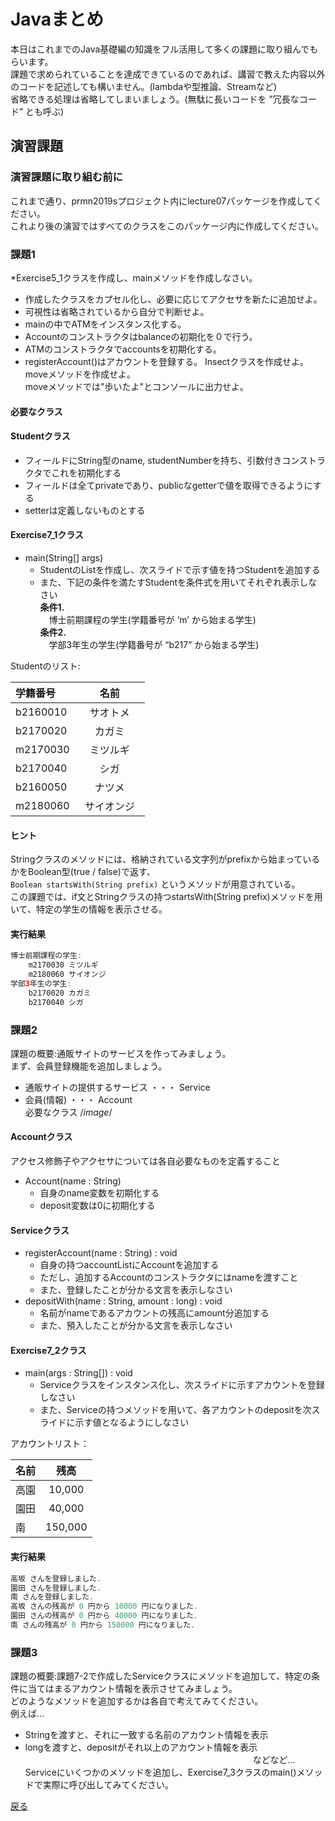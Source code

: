 # Javaまとめ

本日はこれまでのJava基礎編の知識をフル活用して多くの課題に取り組んでもらいます。  
課題で求められていることを達成できているのであれば、講習で教えた内容以外のコードを記述しても構いません。(lambdaや型推論、Streamなど)  
省略できる処理は省略してしまいましょう。(無駄に長いコードを ”冗長なコード” とも呼ぶ)  


## 演習課題

### 演習課題に取り組む前に

これまで通り、prmn2019sプロジェクト内にlecture07パッケージを作成してください。  
これより後の演習ではすべてのクラスをこのパッケージ内に作成してください。  

### 課題1

*Exercise5_1クラスを作成し、mainメソッドを作成しなさい。
* 作成したクラスをカプセル化し、必要に応じてアクセサを新たに追加せよ。
* 可視性は省略されているから自分で判断せよ。 
* mainの中でATMをインスタンス化する。
* Accountのコンストラクタはbalanceの初期化を０で行う。
* ATMのコンストラクタでaccountsを初期化する。
* registerAccount()はアカウントを登録する。
Insectクラスを作成せよ。  
moveメソッドを作成せよ。  
moveメソッドでは"歩いたよ"とコンソールに出力せよ。

#### __必要なクラス__

#### Studentクラス

* フィールドにString型のname, studentNumberを持ち、引数付きコンストラクタでこれを初期化する  
* フィールドは全てprivateであり、publicなgetterで値を取得できるようにする  
* setterは定義しないものとする  

#### Exercise7_1クラス

* main(String[] args)
    * StudentのListを作成し、次スライドで示す値を持つStudentを追加する
    * また、下記の条件を満たすStudentを条件式を用いてそれぞれ表示しなさい  
__条件1.__  
　博士前期課程の学生(学籍番号が ‘m’ から始まる学生)  
__条件2.__  
　学部3年生の学生(学籍番号が “b217” から始まる学生)  
 
Studentのリスト:

|学籍番号|名前　　　　|
|:-------|:------:|
|b2160010|サオトメ　|
|b2170020|カガミ　　|
|m2170030|ミツルギ　|
|b2170040|シガ　　　|
|b2160050|ナツメ　　|
|m2180060|サイオンジ|

#### ヒント

Stringクラスのメソッドには、格納されている文字列がprefixから始まっているかをBoolean型(true / false)で返す、  
		`Boolean startsWith(String prefix)`
	というメソッドが用意されている。  
この課題では、if文とStringクラスの持つstartsWith(String prefix)メソッドを用いて、特定の学生の情報を表示させる。  

#### 実行結果


```java
博士前期課程の学生:
	m2170030 ミツルギ
	m2180060 サイオンジ
学部3年生の学生:
	b2170020 カガミ
	b2170040 シガ
```

### 課題2

課題の概要:通販サイトのサービスを作ってみましょう。  
まず、会員登録機能を追加しましょう。  
* 通販サイトの提供するサービス ・・・ Service
* 会員(情報) ・・・ Account  
必要なクラス
/*image*/  

#### Accountクラス

アクセス修飾子やアクセサについては各自必要なものを定義すること  
* Account(name : String)
  * 自身のname変数を初期化する
  * deposit変数は0に初期化する

#### Serviceクラス

* registerAccount(name : String) : void
  * 自身の持つaccountListにAccountを追加する
  * ただし、追加するAccountのコンストラクタにはnameを渡すこと
  * また、登録したことが分かる文言を表示しなさい
* depositWith(name : String, amount : long) : void
  * 名前がnameであるアカウントの残高にamount分追加する
  * また、預入したことが分かる文言を表示しなさい
#### Exercise7_2クラス

* main(args : String[]) : void
  * Serviceクラスをインスタンス化し、次スライドに示すアカウントを登録しなさい
  * また、Serviceの持つメソッドを用いて、各アカウントのdepositを次スライドに示す値となるようにしなさい


アカウントリスト：

|名前|残高    |
|:---|:----:|
|高園|10,000 |
|園田|40,000 |
|南　|150,000|

#### 実行結果


```java
高坂 さんを登録しました.
園田 さんを登録しました.
南 さんを登録しました.
高坂 さんの残高が 0 円から 10000 円になりました.
園田 さんの残高が 0 円から 40000 円になりました.
南 さんの残高が 0 円から 150000 円になりました.
```


### 課題3

課題の概要:課題7-2で作成したServiceクラスにメソッドを追加して、特定の条件に当てはまるアカウント情報を表示させてみましょう。  
どのようなメソッドを追加するかは各自で考えてみてください。  
例えば...  
* Stringを渡すと、それに一致する名前のアカウント情報を表示
* longを渡すと、depositがそれ以上のアカウント情報を表示  
　　　　　　　　　　　　　　　　　　　　　　　　　　などなど...  
Serviceにいくつかのメソッドを追加し、Exercise7_3クラスのmain()メソッドで実際に呼び出してみてください。

[戻る](../README.md)

